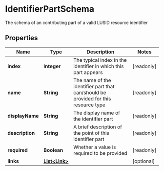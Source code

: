 

# IdentifierPartSchema

The schema of an contributing part of a valid LUSID resource identifier
## Properties

Name | Type | Description | Notes
------------ | ------------- | ------------- | -------------
**index** | **Integer** | The typical index in the identifier in which this part appears |  [readonly]
**name** | **String** | The name of the identifier part that can/should be provided for this resource type |  [readonly]
**displayName** | **String** | The display name of the identifier part |  [readonly]
**description** | **String** | A brief description of the point of this identifier part |  [readonly]
**required** | **Boolean** | Whether a value is required to be provided |  [readonly]
**links** | [**List&lt;Link&gt;**](Link.md) |  |  [optional]



